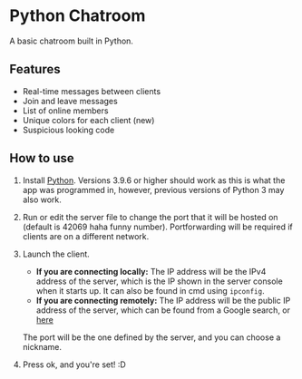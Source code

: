 # Python Chatroom
A basic chatroom built in Python.
## Features
- Real-time messages between clients
- Join and leave messages
- List of online members
- Unique colors for each client (new)
- Suspicious looking code
## How to use
1. Install [Python](https://www.python.org/). Versions 3.9.6 or higher should work as this is what the app was programmed in, however, previous versions of Python 3 may also work.
2. Run or edit the server file to change the port that it will be hosted on (default is 42069 haha funny number). Portforwarding will be required if clients are on a different network.
3. Launch the client.
   - **If you are connecting locally:** The IP address will be the IPv4 address of the server, which is the IP shown in the server console when it starts up. It can also be found in cmd using `ipconfig`.
   - **If you are connecting remotely:** The IP address will be the public IP address of the server, which can be found from a Google search, or [here](https://whatismyipaddress.com/)
   
   The port will be the one defined by the server, and you can choose a nickname.
4. Press ok, and you're set! :D